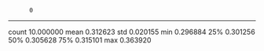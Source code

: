           0
  ------- -----------
  count   10.000000
  mean    0.312623
  std     0.020155
  min     0.296884
  25%     0.301256
  50%     0.305628
  75%     0.315101
  max     0.363920
